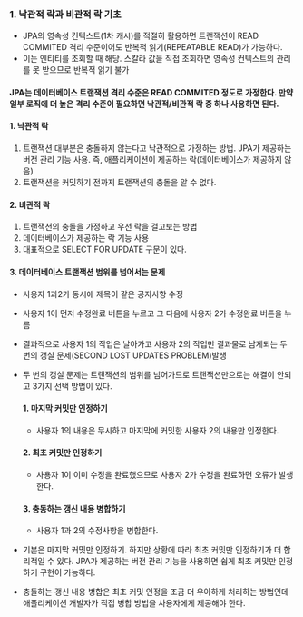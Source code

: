 ### 1. 낙관적 락과 비관적 락 기초
* JPA의 영속성 컨텍스트(1차 캐시)를 적절히 활용하면 트랜잭션이 READ COMMITED 격리 수준이어도 반복적 읽기(REPEATABLE READ)가 가능하다.
* 이는 엔티티를 조회할 때 해당. 스칼라 값을 직접 조회하면 영속성 컨텍스트의 관리를 못 받으므로 반복적 읽기 불가

#### JPA는 데이터베이스 트랜잭션 격리 수준은 READ COMMITED 정도로 가정한다. 만약 일부 로직에 더 높은 격리 수준이 필요하면 낙관적/비관적 락 중 하나 사용하면 된다.

#### 1. 낙관적 락
1. 트랜잭션 대부분은 충돌하지 않는다고 낙관적으로 가정하는 방법. JPA가 제공하는 버전 관리 기능 사용. 즉, 애플리케이션이 제공하는 락(데이터베이스가 제공하지 않음)
2. 트랜잭션을 커밋하기 전까지 트랜잭션의 충돌을 알 수 없다.

#### 2. 비관적 락
1. 트랜잭션의 충돌을 가정하고 우선 락을 걸고보는 방법
2. 데이터베이스가 제공하는 락 기능 사용
3. 대표적으로 SELECT FOR UPDATE 구문이 있다.

#### 3. 데이터베이스 트랜잭션 범위를 넘어서는 문제
* 사용자 1과2가 동시에 제목이 같은 공지사항 수정
* 사용자 1이 먼저 수정완료 버튼을 누르고 그 다음에 사용자 2가 수정완료 버튼을 누름
* 결과적으로 사용자 1의 작업은 날아가고 사용자 2의 작업만 결과물로 남게되는 두 번의 갱실 문제(SECOND LOST UPDATES PROBLEM)발생
* 두 번의 갱실 문제는 트랜잭션의 범위를 넘어가므로 트랜잭션만으로는 해결이 안되고 3가지 선택 방법이 있다.

  #### 1. 마지막 커밋만 인정하기 
  * 사용자 1의 내용은 무시하고 마지막에 커밋한 사용자 2의 내용만 인정한다.
  #### 2. 최초 커밋만 인정하기
  * 사용자 1이 이미 수정을 완료했으므로 사용자 2가 수정을 완료하면 오류가 발생한다.
  #### 3. 충동하는 갱신 내용 병합하기
  * 사용자 1과 2의 수정사항을 병합한다.

* 기본은 마지막 커밋만 인정하기. 하지만 상황에 따라 최초 커밋만 인정하기가 더 합리적일 수 있다.
JPA가 제공하는 버전 관리 기능을 사용하면 쉽게 최초 커밋만 인정하기 구현이 가능하다.
* 충돌하는 갱신 내용 병합은 최초 커밋 인정을 조금 더 우아하게 처리하는 방법인데 애플리케이션 개발자가 직접 병합 방법을 사용자에게 제공해야 한다.
